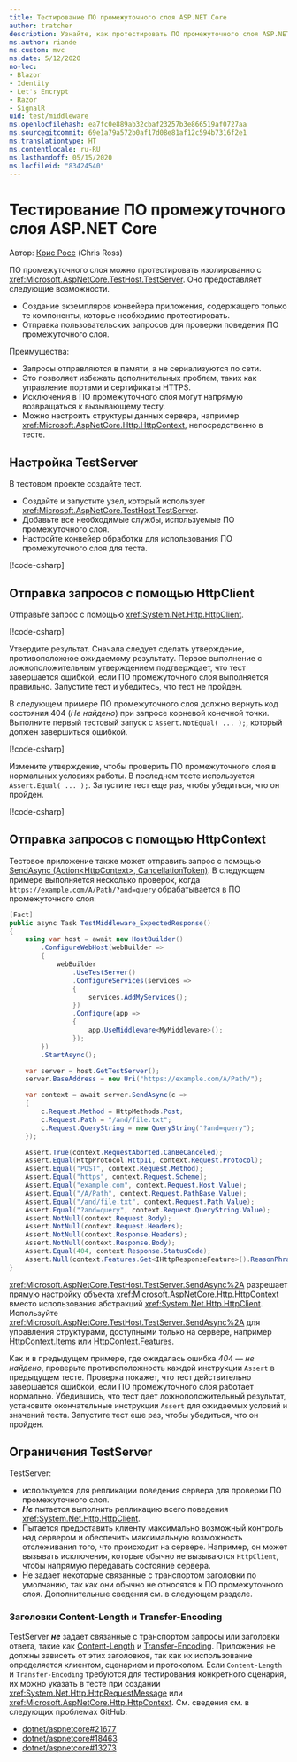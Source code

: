 ```yaml
---
title: Тестирование ПО промежуточного слоя ASP.NET Core
author: tratcher
description: Узнайте, как протестировать ПО промежуточного слоя ASP.NET Core с помощью TestServer.
ms.author: riande
ms.custom: mvc
ms.date: 5/12/2020
no-loc:
- Blazor
- Identity
- Let's Encrypt
- Razor
- SignalR
uid: test/middleware
ms.openlocfilehash: ea7fc0e889ab32cbaf23257b3e866519af0727aa
ms.sourcegitcommit: 69e1a79a572b0af17d08e81af12c594b7316f2e1
ms.translationtype: HT
ms.contentlocale: ru-RU
ms.lasthandoff: 05/15/2020
ms.locfileid: "83424540"
---
```

# <a name="test-aspnet-core-middleware"></a>Тестирование ПО промежуточного слоя ASP.NET Core

Автор: [Крис Росс](https://github.com/Tratcher) (Chris Ross)

ПО промежуточного слоя можно протестировать изолированно с <xref:Microsoft.AspNetCore.TestHost.TestServer>. Оно предоставляет следующие возможности.

* Создание экземпляров конвейера приложения, содержащего только те компоненты, которые необходимо протестировать.
* Отправка пользовательских запросов для проверки поведения ПО промежуточного слоя.

Преимущества:

* Запросы отправляются в памяти, а не сериализуются по сети.
* Это позволяет избежать дополнительных проблем, таких как управление портами и сертификаты HTTPS.
* Исключения в ПО промежуточного слоя могут напрямую возвращаться к вызывающему тесту.
* Можно настроить структуры данных сервера, например <xref:Microsoft.AspNetCore.Http.HttpContext>, непосредственно в тесте.

## <a name="set-up-the-testserver"></a>Настройка TestServer

В тестовом проекте создайте тест.

* Создайте и запустите узел, который использует <xref:Microsoft.AspNetCore.TestHost.TestServer>.
* Добавьте все необходимые службы, используемые ПО промежуточного слоя.
* Настройте конвейер обработки для использования ПО промежуточного слоя для теста.

[!code-csharp[](middleware/samples_snapshot/3.x/setup.cs?highlight=4-18)]

## <a name="send-requests-with-httpclient"></a>Отправка запросов с помощью HttpClient
Отправьте запрос с помощью <xref:System.Net.Http.HttpClient>.

[!code-csharp[](middleware/samples_snapshot/3.x/request.cs?highlight=20)]

Утвердите результат. Сначала следует сделать утверждение, противоположное ожидаемому результату. Первое выполнение с ложноположительным утверждением подтверждает, что тест завершается ошибкой, если ПО промежуточного слоя выполняется правильно. Запустите тест и убедитесь, что тест не пройден.

В следующем примере ПО промежуточного слоя должно вернуть код состояния 404 (*Не найдено*) при запросе корневой конечной точки. Выполните первый тестовый запуск с `Assert.NotEqual( ... );`, который должен завершиться ошибкой.

[!code-csharp[](middleware/samples_snapshot/3.x/false-failure-check.cs?highlight=22)]

Измените утверждение, чтобы проверить ПО промежуточного слоя в нормальных условиях работы. В последнем тесте используется `Assert.Equal( ... );`. Запустите тест еще раз, чтобы убедиться, что он пройден.

[!code-csharp[](middleware/samples_snapshot/3.x/final-test.cs?highlight=22)]

## <a name="send-requests-with-httpcontext"></a>Отправка запросов с помощью HttpContext

Тестовое приложение также может отправить запрос с помощью [SendAsync (Action\<HttpContext>, CancellationToken)](xref:Microsoft.AspNetCore.TestHost.TestServer.SendAsync%2A). В следующем примере выполняется несколько проверок, когда `https://example.com/A/Path/?and=query` обрабатывается в ПО промежуточного слоя:

```csharp
[Fact]
public async Task TestMiddleware_ExpectedResponse()
{
    using var host = await new HostBuilder()
        .ConfigureWebHost(webBuilder =>
        {
            webBuilder
                .UseTestServer()
                .ConfigureServices(services =>
                {
                    services.AddMyServices();
                })
                .Configure(app =>
                {
                    app.UseMiddleware<MyMiddleware>();
                });
        })
        .StartAsync();

    var server = host.GetTestServer();
    server.BaseAddress = new Uri("https://example.com/A/Path/");

    var context = await server.SendAsync(c =>
    {
        c.Request.Method = HttpMethods.Post;
        c.Request.Path = "/and/file.txt";
        c.Request.QueryString = new QueryString("?and=query");
    });

    Assert.True(context.RequestAborted.CanBeCanceled);
    Assert.Equal(HttpProtocol.Http11, context.Request.Protocol);
    Assert.Equal("POST", context.Request.Method);
    Assert.Equal("https", context.Request.Scheme);
    Assert.Equal("example.com", context.Request.Host.Value);
    Assert.Equal("/A/Path", context.Request.PathBase.Value);
    Assert.Equal("/and/file.txt", context.Request.Path.Value);
    Assert.Equal("?and=query", context.Request.QueryString.Value);
    Assert.NotNull(context.Request.Body);
    Assert.NotNull(context.Request.Headers);
    Assert.NotNull(context.Response.Headers);
    Assert.NotNull(context.Response.Body);
    Assert.Equal(404, context.Response.StatusCode);
    Assert.Null(context.Features.Get<IHttpResponseFeature>().ReasonPhrase);
}
```

<xref:Microsoft.AspNetCore.TestHost.TestServer.SendAsync%2A> разрешает прямую настройку объекта <xref:Microsoft.AspNetCore.Http.HttpContext> вместо использования абстракций <xref:System.Net.Http.HttpClient>. Используйте <xref:Microsoft.AspNetCore.TestHost.TestServer.SendAsync%2A> для управления структурами, доступными только на сервере, например [HttpContext.Items](xref:Microsoft.AspNetCore.Http.HttpContext.Items) или [HttpContext.Features](xref:Microsoft.AspNetCore.Http.HttpContext.Features).

Как и в предыдущем примере, где ожидалась ошибка *404 — не найдено*, проверьте противоположность каждой инструкции `Assert` в предыдущем тесте. Проверка покажет, что тест действительно завершается ошибкой, если ПО промежуточного слоя работает нормально. Убедившись, что тест дает ложноположительный результат, установите окончательные инструкции `Assert` для ожидаемых условий и значений теста. Запустите тест еще раз, чтобы убедиться, что он пройден.

## <a name="testserver-limitations"></a>Ограничения TestServer

TestServer:

* используется для репликации поведения сервера для проверки ПО промежуточного слоя.
* ***Не*** пытается выполнить репликацию всего поведения <xref:System.Net.Http.HttpClient>.
* Пытается предоставить клиенту максимально возможный контроль над сервером и обеспечить максимальную возможность отслеживания того, что происходит на сервере. Например, он может вызывать исключения, которые обычно не вызываются `HttpClient`, чтобы напрямую передавать состояние сервера.
* Не задает некоторые связанные с транспортом заголовки по умолчанию, так как они обычно не относятся к ПО промежуточного слоя. Дополнительные сведения см. в следующем разделе.

### <a name="content-length-and-transfer-encoding-headers"></a>Заголовки Content-Length и Transfer-Encoding

TestServer ***не*** задает связанные с транспортом запросы или заголовки ответа, такие как [Content-Length](https://developer.mozilla.org/docs/Web/HTTP/Headers/Content-Length) и [Transfer-Encoding](https://developer.mozilla.org/docs/Web/HTTP/Headers/Transfer-Encoding). Приложения не должны зависеть от этих заголовков, так как их использование определяется клиентом, сценарием и протоколом. Если `Content-Length` и `Transfer-Encoding` требуются для тестирования конкретного сценария, их можно указать в тесте при создании <xref:System.Net.Http.HttpRequestMessage> или <xref:Microsoft.AspNetCore.Http.HttpContext>. См. сведения см. в следующих проблемах GitHub:

* [dotnet/aspnetcore#21677](https://github.com/dotnet/aspnetcore/issues/21677)
* [dotnet/aspnetcore#18463](https://github.com/dotnet/aspnetcore/issues/18463)
* [dotnet/aspnetcore#13273](https://github.com/dotnet/aspnetcore/issues/13273)
